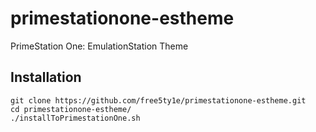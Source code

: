 # primestationone-estheme
PrimeStation One: EmulationStation Theme

## Installation
```
git clone https://github.com/free5ty1e/primestationone-estheme.git
cd primestationone-estheme/
./installToPrimestationOne.sh
```
